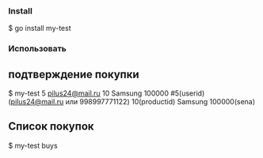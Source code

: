 ### Install
$ go install my-test


### Использовать


## подтверждение покупки
$ my-test 5 pilus24@mail.ru 10 Samsung 100000
#5(userid) (pilus24@mail.ru или 998997771122) 10(productid) Samsung 100000(sena)

## Список покупок
$ my-test buys